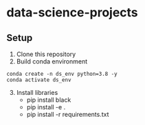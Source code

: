 # data-science-projects

## Setup

1. Clone this repository
2. Build conda environment

```
conda create -n ds_env python=3.8 -y
conda activate ds_env
```

3. Install libraries
   - pip install black
   - pip install -e .
   - pip install -r requirements.txt
